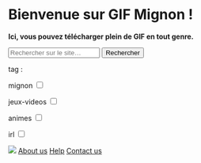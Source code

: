 <html lang="fr">
    <head>
        <meta charset="utf-8">
        <title>GifMignon</title>
    </head>

  <body>
    <h1>Bienvenue sur GIF Mignon !</h1>
    <p><strong>Ici, vous pouvez télécharger plein de GIF en tout genre.</strong></p>
    <p></p>
    <form role="search">
  <div>
    <input type="search" id="maRecherche" name="q"
     placeholder="Rechercher sur le site…"
     aria-label="Rechercher parmi le contenu du site">
    <button>Rechercher</button>
  </div>
</form>
    <p>tag :</p>
      <p> mignon <input type="checkbox"/></p>
      <p> jeux-videos <input type="checkbox"/></p>
      <p> animes <input type="checkbox"/></p>
      <p> irl <input type="checkbox"/></p>
    <img class="project-pic" src="https://img.cloudygif.com/full/f254e23e6c781897.gif">
    <a href="https://maevebestdev.github.io/NSI-aboutus/">About us</a>
    <a href="https://maevebestdev.github.io/Help/">Help</a>
    <a href="https://maevebestdev.github.io/NSI-contactus/">Contact us</a>
    </body>
</html>
